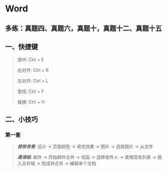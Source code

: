 # Word



## 多练：真题四、真题六，真题十，真题十二、真题十五



## 一、快捷键

> 居中: Ctrl + E
>
> 右对齐: Ctrl + R
>
> 左对齐: Ctrl + L
>
> 查找: Ctrl + F
>
> 替换: Ctrl + H
>
> 







## 二、小技巧

### 第一套

> ***替换背景***: 设计 -> 页面颜色 -> 填充效果 -> 图片 -> 选择图片 -> 从文件
>
> ***邀请函***: 邮件 -> 开始邮件合并 -> 信函 -> 选择收件人 -> 使用现有列表 -> 插入合并域 -> 完成并合并 -> 编辑单个文档
